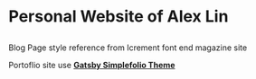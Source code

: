 # Personal Website of Alex Lin

##

Blog Page style reference from Icrement font end magazine site

Portoflio site use **[Gatsby Simplefolio Theme](https://github.com/cobidev/gatsby-simplefolio/blob/master/examples/example.gif)**
